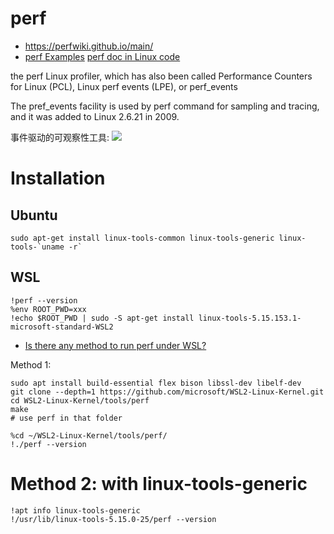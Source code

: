 # perf
* https://perfwiki.github.io/main/
* [perf Examples](https://www.brendangregg.com/perf.html)
 [perf doc in Linux code](https://github.com/torvalds/linux/blob/master/tools/perf/Documentation/perf.txt)

the perf Linux profiler, which has also been called Performance Counters for Linux (PCL), Linux perf events (LPE), or perf_events

The pref_events facility is used by perf command for sampling and tracing, and it was added to Linux 2.6.21 in 2009.

事件驱动的可观察性工具:
![](https://www.brendangregg.com/perf_events/perf_events_map.png)


# Installation
## Ubuntu

```shell
sudo apt-get install linux-tools-common linux-tools-generic linux-tools-`uname -r`
```
## WSL

```shell
!perf --version
%env ROOT_PWD=xxx
!echo $ROOT_PWD | sudo -S apt-get install linux-tools-5.15.153.1-microsoft-standard-WSL2
```

* [Is there any method to run perf under WSL?](https://stackoverflow.com/questions/60237123/is-there-any-method-to-run-perf-under-wsl)

Method 1:

```
sudo apt install build-essential flex bison libssl-dev libelf-dev
git clone --depth=1 https://github.com/microsoft/WSL2-Linux-Kernel.git
cd WSL2-Linux-Kernel/tools/perf
make
# use perf in that folder

%cd ~/WSL2-Linux-Kernel/tools/perf/
!./perf --version
```

# Method 2: with linux-tools-generic

```shell
!apt info linux-tools-generic
!/usr/lib/linux-tools-5.15.0-25/perf --version
```
